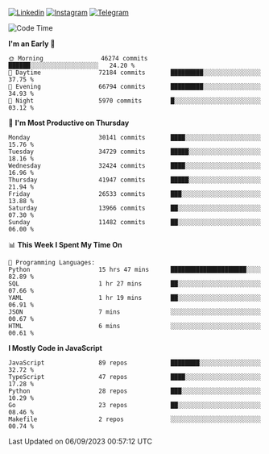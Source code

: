 [![Linkedin](https://img.shields.io/badge/-Archie-blue?style=flat-square&labelColor=gray&logo=Linkedin&logoColor=white&link=https://www.linkedin.com/in/archisdi)](https://www.linkedin.com/in/archisdi)
[![Instagram](https://img.shields.io/badge/-@archisdi-orange?style=flat-square&labelColor=gray&logo=Instagram&logoColor=white&link=https://www.instagram.com/archisdi)](https://www.instagram.com/archisdi)
[![Telegram](https://img.shields.io/badge/-aai-informational?style=flat-square&labelColor=gray&logo=telegram&logoColor=white&link=https://t.me/archisdi)](https://t.me/archisdi)

<!--START_SECTION:waka-->
![Code Time](http://img.shields.io/badge/Code%20Time-2%2C386%20hrs%2050%20mins-blue)

**I'm an Early 🐤** 

```text
🌞 Morning                46274 commits       ██████░░░░░░░░░░░░░░░░░░░   24.20 % 
🌆 Daytime                72184 commits       █████████░░░░░░░░░░░░░░░░   37.75 % 
🌃 Evening                66794 commits       █████████░░░░░░░░░░░░░░░░   34.93 % 
🌙 Night                  5970 commits        █░░░░░░░░░░░░░░░░░░░░░░░░   03.12 % 
```
📅 **I'm Most Productive on Thursday** 

```text
Monday                   30141 commits       ████░░░░░░░░░░░░░░░░░░░░░   15.76 % 
Tuesday                  34729 commits       █████░░░░░░░░░░░░░░░░░░░░   18.16 % 
Wednesday                32424 commits       ████░░░░░░░░░░░░░░░░░░░░░   16.96 % 
Thursday                 41947 commits       █████░░░░░░░░░░░░░░░░░░░░   21.94 % 
Friday                   26533 commits       ███░░░░░░░░░░░░░░░░░░░░░░   13.88 % 
Saturday                 13966 commits       ██░░░░░░░░░░░░░░░░░░░░░░░   07.30 % 
Sunday                   11482 commits       ██░░░░░░░░░░░░░░░░░░░░░░░   06.00 % 
```


📊 **This Week I Spent My Time On** 

```text
💬 Programming Languages: 
Python                   15 hrs 47 mins      █████████████████████░░░░   82.89 % 
SQL                      1 hr 27 mins        ██░░░░░░░░░░░░░░░░░░░░░░░   07.66 % 
YAML                     1 hr 19 mins        ██░░░░░░░░░░░░░░░░░░░░░░░   06.91 % 
JSON                     7 mins              ░░░░░░░░░░░░░░░░░░░░░░░░░   00.67 % 
HTML                     6 mins              ░░░░░░░░░░░░░░░░░░░░░░░░░   00.61 % 
```

**I Mostly Code in JavaScript** 

```text
JavaScript               89 repos            ████████░░░░░░░░░░░░░░░░░   32.72 % 
TypeScript               47 repos            ████░░░░░░░░░░░░░░░░░░░░░   17.28 % 
Python                   28 repos            ███░░░░░░░░░░░░░░░░░░░░░░   10.29 % 
Go                       23 repos            ██░░░░░░░░░░░░░░░░░░░░░░░   08.46 % 
Makefile                 2 repos             ░░░░░░░░░░░░░░░░░░░░░░░░░   00.74 % 
```




 Last Updated on 06/09/2023 00:57:12 UTC
<!--END_SECTION:waka-->